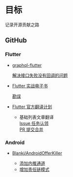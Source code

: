 # 目标

记录开源贡献之路

## GitHub

### Flutter

- [graphql-flutter](https://github.com/zino-app/graphql-flutter)

  [解决接口失败没有回调的问题](https://github.com/zino-app/graphql-flutter/pull/162)

- [Flutter 实战电子书](https://github.com/flutterchina/flutter-in-action)

  [勘误](https://github.com/flutterchina/flutter-in-action/pull/45)

- [Flutter 官方翻译计划](https://github.com/cfug/flutter.cn)

  - 基础列表文章翻译  
    [Issue 任务认领](https://github.com/cfug/flutter.cn/issues/117)  
    [PR 提交合并](https://github.com/cfug/flutter.cn/pull/207)
    
    
### Android

- [Blankj/AndroidOfferKiller](https://github.com/Blankj/AndroidOfferKiller)

  - [添加内推通道](https://github.com/Blankj/AndroidOfferKiller/pull/2)
  - [增加责任链模式](https://github.com/Blankj/AndroidOfferKiller/pull/3)
